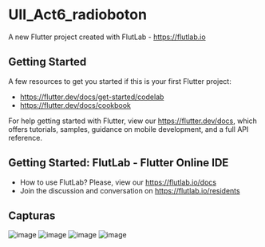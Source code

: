 # UII_Act6_radioboton

A new Flutter project created with FlutLab - https://flutlab.io

## Getting Started

A few resources to get you started if this is your first Flutter project:

- https://flutter.dev/docs/get-started/codelab
- https://flutter.dev/docs/cookbook

For help getting started with Flutter, view our
https://flutter.dev/docs, which offers tutorials,
samples, guidance on mobile development, and a full API reference.

## Getting Started: FlutLab - Flutter Online IDE

- How to use FlutLab? Please, view our https://flutlab.io/docs
- Join the discussion and conversation on https://flutlab.io/residents

## Capturas 
![image](https://github.com/nkmserrano/UII_act6_radiobutton/assets/143548150/08701d6b-5039-4cd3-90f7-c7a8dd7c7cf2)
![image](https://github.com/nkmserrano/UII_act6_radiobutton/assets/143548150/6db34b29-cf00-4736-8b50-0cc520887aff)
![image](https://github.com/nkmserrano/UII_act6_radiobutton/assets/143548150/434ffdc8-1226-4ca0-8500-96a52f3690d3)
![image](https://github.com/nkmserrano/UII_act6_radiobutton/assets/143548150/8011ab7e-c0bd-482b-8fe2-ec9fb784cf75)



